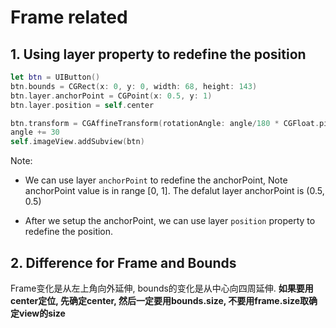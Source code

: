 # Frame related

## 1. Using layer property to redefine the position

```swift
let btn = UIButton()
btn.bounds = CGRect(x: 0, y: 0, width: 68, height: 143)
btn.layer.anchorPoint = CGPoint(x: 0.5, y: 1)
btn.layer.position = self.center

btn.transform = CGAffineTransform(rotationAngle: angle/180 * CGFloat.pi)
angle += 30
self.imageView.addSubview(btn)
```

Note:

- We can use layer `anchorPoint` to redefine the anchorPoint, Note anchorPoint value is in range [0, 1]. The defalut layer anchorPoint is (0.5, 0.5)

- After we setup the anchorPoint, we can use layer `position` property to redefine the position.

## 2. Difference for Frame and Bounds

Frame变化是从左上角向外延伸, bounds的变化是从中心向四周延伸. **如果要用center定位, 先确定center, 然后一定要用bounds.size, 不要用frame.size取确定view的size**